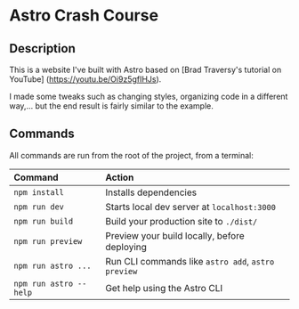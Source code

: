 # Astro Crash Course

## Description

This is a website I've built with Astro based on [Brad Traversy's tutorial on YouTube] (https://youtu.be/Oi9z5gfIHJs).

I made some tweaks such as changing styles, organizing code in a different way,... but the end result is fairly similar to the example.

## Commands

All commands are run from the root of the project, from a terminal:

| Command                | Action                                             |
| :--------------------- | :------------------------------------------------- |
| `npm install`          | Installs dependencies                              |
| `npm run dev`          | Starts local dev server at `localhost:3000`        |
| `npm run build`        | Build your production site to `./dist/`            |
| `npm run preview`      | Preview your build locally, before deploying       |
| `npm run astro ...`    | Run CLI commands like `astro add`, `astro preview` |
| `npm run astro --help` | Get help using the Astro CLI                       |
